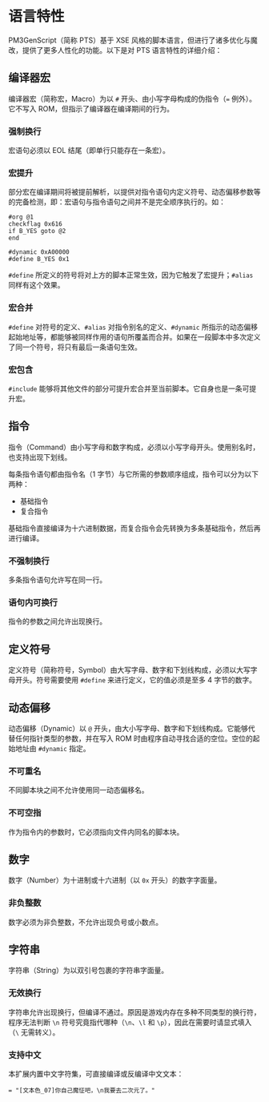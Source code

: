 # 语言特性

PM3GenScript（简称 PTS）基于 XSE 风格的脚本语言，但进行了诸多优化与魔改，提供了更多人性化的功能。以下是对 PTS 语言特性的详细介绍：

## 编译器宏

编译器宏（简称宏，Macro）为以 ``#`` 开头、由小写字母构成的伪指令（``=`` 例外）。它不写入 ROM，但指示了编译器在编译期间的行为。

### 强制换行

宏语句必须以 EOL 结尾（即单行只能存在一条宏）。

### 宏提升

部分宏在编译期间将被提前解析，以提供对指令语句内定义符号、动态偏移参数等的完备检测，即：宏语句与指令语句之间并不是完全顺序执行的。如：

```
#org @1
checkflag 0x616
if B_YES goto @2
end

#dynamic 0xA00000
#define B_YES 0x1
```

``#define`` 所定义的符号将对上方的脚本正常生效，因为它触发了宏提升；``#alias`` 同样有这个效果。

### 宏合并

``#define`` 对符号的定义、``#alias`` 对指令别名的定义、``#dynamic`` 所指示的动态偏移起始地址等，都能够被同样作用的语句所覆盖而合并。如果在一段脚本中多次定义了同一个符号，将只有最后一条语句生效。

### 宏包含

``#include`` 能够将其他文件的部分可提升宏合并至当前脚本。它自身也是一条可提升宏。

## 指令

指令（Command）由小写字母和数字构成，必须以小写字母开头。使用别名时，也支持出现下划线。

每条指令语句都由指令名（1 字节）与它所需的参数顺序组成，指令可以分为以下两种：

- 基础指令
- 复合指令

基础指令直接编译为十六进制数据，而复合指令会先转换为多条基础指令，然后再进行编译。

### 不强制换行

多条指令语句允许写在同一行。

### 语句内可换行

指令的参数之间允许出现换行。

## 定义符号

定义符号（简称符号，Symbol）由大写字母、数字和下划线构成，必须以大写字母开头。符号需要使用 ``#define`` 来进行定义，它的值必须是至多 4 字节的数字。

## 动态偏移

动态偏移（Dynamic）以 ``@`` 开头，由大小写字母、数字和下划线构成。它能够代替任何指针类型的参数，并在写入 ROM 时由程序自动寻找合适的空位。空位的起始地址由 ``#dynamic`` 指定。

### 不可重名

不同脚本块之间不允许使用同一动态偏移名。

### 不可空指

作为指令内的参数时，它必须指向文件内同名的脚本块。

## 数字

数字（Number）为十进制或十六进制（以 ``0x`` 开头）的数字字面量。

### 非负整数

数字必须为非负整数，不允许出现负号或小数点。

## 字符串

字符串（String）为以双引号包裹的字符串字面量。

### 无效换行

字符串允许出现换行，但编译不通过。原因是游戏内存在多种不同类型的换行符，程序无法判断 ``\n`` 符号究竟指代哪种（``\n``、``\l`` 和 ``\p``），因此在需要时请显式填入（``\`` 无需转义）。

### 支持中文

本扩展内置中文字符集，可直接编译或反编译中文文本：

```
= "[文本色_07]你自己魔怔吧，\n我要去二次元了。"
```
